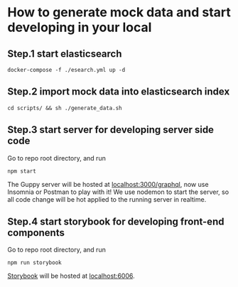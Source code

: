 # How to generate mock data and start developing in your local 

## Step.1 start elasticsearch

```docker-compose -f ./esearch.yml up -d```

## Step.2 import mock data into elasticsearch index

```cd scripts/ && sh ./generate_data.sh```

## Step.3 start server for developing server side code
Go to repo root directory, and run

```npm start```

The Guppy server will be hosted at [localhost:3000/graphql](http://localhost:3000/graphql), now use Insomnia or Postman to play with it! 
We use nodemon to start the server, so all code change will be hot applied to the running server in realtime. 

## Step.4 start storybook for developing front-end components
Go to repo root directory, and run

```npm run storybook```

[Storybook](https://storybook.js.org/) will be hosted at [localhost:6006](http://localhost:6006). 


